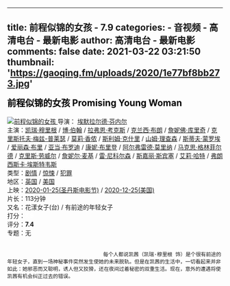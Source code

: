 
---
title: 前程似锦的女孩 - 7.9
categories: 
    - 音视频
    - 高清电台 - 最新电影
author: 高清电台 - 最新电影
comments: false
date: 2021-03-22 03:21:50
thumbnail: 'https://gaoqing.fm/uploads/2020/1e77bf8bb273.jpg'
---

<div>   
<h2 style="margin-top:10px"><a style="text-decoration:none;color:black;line-height:30px;" href="https://gaoqing.fm/view/undefined">前程似锦的女孩 Promising Young Woman</a><span class="text-muted"></span></h2>
    
<a href="https://gaoqing.fm/view/1e77bf8bb273"><img alt="前程似锦的女孩" class="img-thumbnail img-responsive" src="https://gaoqing.fm/uploads/2020/1e77bf8bb273.jpg" referrerpolicy="no-referrer">
</a>
<span class="x-m-label">导演</span>：
<a href="https://gaoqing.fm/?director=%E5%9F%83%E9%BB%98%E6%8B%89%E5%B0%94%E5%BE%B7%C2%B7%E8%8A%AC%E5%86%85%E5%B0%94">埃默拉尔德·芬内尔</a><br>
<span class="x-m-label">主演</span>：<a href="https://gaoqing.fm/?actor=%E5%87%AF%E7%91%9E%C2%B7%E7%A9%86%E9%87%8C%E6%A0%B9">凯瑞·穆里根</a> / <a href="https://gaoqing.fm/?actor=%E5%8D%9A%C2%B7%E4%BC%AF%E7%BF%B0">博·伯翰</a> / <a href="https://gaoqing.fm/?actor=%E6%8B%89%E5%BC%97%E6%81%A9%C2%B7%E8%80%83%E5%85%8B%E6%96%AF">拉弗恩·考克斯</a> / <a href="https://gaoqing.fm/?actor=%E5%85%8B%E5%85%B0%E8%A5%BF%C2%B7%E5%B8%83%E6%9C%97">克兰西·布朗</a> / <a href="https://gaoqing.fm/?actor=%E8%A9%B9%E5%A6%AE%E4%BD%9B%C2%B7%E5%BA%93%E9%87%8C%E5%A5%87">詹妮佛·库里奇</a> / <a href="https://gaoqing.fm/?actor=%E5%85%8B%E9%87%8C%E6%96%AF%E6%89%98%E5%A4%AB%C2%B7%E6%A2%85%E5%85%B9-%E6%99%AE%E8%8E%B1%E7%91%9F">克里斯托夫·梅兹-普莱瑟</a> / <a href="https://gaoqing.fm/?actor=%E8%8E%AB%E8%8E%89%C2%B7%E9%A6%99%E4%BE%AC">莫莉·香侬</a> / <a href="https://gaoqing.fm/?actor=%E6%96%AF%E5%88%A9%E5%A7%86%C2%B7%E5%85%8B%E4%BB%80%E9%87%8C">斯利姆·克什里</a> / <a href="https://gaoqing.fm/?actor=%E5%B1%B1%E5%A7%86%C2%B7%E7%90%86%E6%9F%A5%E6%A3%AE">山姆·理查森</a> / <a href="https://gaoqing.fm/?actor=%E6%96%AF%E8%92%82%E5%A4%AB%C2%B7%E8%92%99%E7%BD%97%E5%9F%83">斯蒂夫·蒙罗埃</a> / <a href="https://gaoqing.fm/?actor=%E7%88%B1%E4%B8%BD%E6%A3%AE%C2%B7%E5%B8%83%E9%87%8C">爱丽森·布里</a> / <a href="https://gaoqing.fm/?actor=%E4%BA%9A%E5%BD%93%C2%B7%E5%B8%83%E7%BD%97%E8%BF%AA">亚当·布罗迪</a> / <a href="https://gaoqing.fm/?actor=%E5%BA%B7%E5%A6%AE%C2%B7%E5%B8%83%E9%87%8C%E7%99%BB">康妮·布里登</a> / <a href="https://gaoqing.fm/?actor=%E9%98%BF%E5%B0%94%E5%BC%97%E9%9B%B7%E5%BE%B7%C2%B7%E8%8E%AB%E9%87%8C%E7%BA%B3">阿尔弗雷德·莫里纳</a> / <a href="https://gaoqing.fm/?actor=%E9%A9%AC%E5%85%8B%E6%80%9D%C2%B7%E6%A0%BC%E6%9E%97%E8%8F%B2%E5%B0%94%E5%BE%B7">马克思·格林菲尔德</a> / <a href="https://gaoqing.fm/?actor=%E5%85%8B%E9%87%8C%E6%96%AF%C2%B7%E5%8A%B3%E5%A8%81%E5%B0%94">克里斯·劳威尔</a> / <a href="https://gaoqing.fm/?actor=%E8%A9%B9%E5%A6%AE%E5%B0%94%C2%B7%E9%BA%A6%E5%9F%BA">詹妮尔·麦基</a> / <a href="https://gaoqing.fm/?actor=%E9%9B%B7%C2%B7%E5%B0%BC%E7%A7%91%E5%B0%94%E6%A3%AE">雷·尼科尔森</a> / <a href="https://gaoqing.fm/?actor=%E6%96%AF%E5%98%89%E4%B8%BD%C2%B7%E6%96%AF%E5%AE%BE%E5%A1%9E">斯嘉丽·斯宾塞</a> / <a href="https://gaoqing.fm/?actor=%E8%89%BE%E8%8E%89%C2%B7%E5%93%88%E7%89%B9">艾莉·哈特</a> / <a href="https://gaoqing.fm/?actor=%E5%BC%97%E6%9C%97%E8%A5%BF%E6%96%AF%E5%8D%A1%C2%B7%E5%9F%83%E6%96%AF%E7%89%B9%E9%9F%A6%E6%96%AF">弗朗西斯卡·埃斯特韦斯</a><br>
<span class="x-m-label">类型</span>：<a href="https://gaoqing.fm/?type=%E5%89%A7%E6%83%85">剧情</a> / <a href="https://gaoqing.fm/?type=%E6%83%8A%E6%82%9A">惊悚</a> / <a href="https://gaoqing.fm/?type=%E7%8A%AF%E7%BD%AA">犯罪</a><br><span class="x-m-label">地区</span>：<a href="https://gaoqing.fm/?country=%E8%8B%B1%E5%9B%BD">英国</a> / <a href="https://gaoqing.fm/?country=%E7%BE%8E%E5%9B%BD">美国</a><br>
<span class="x-m-label">上映</span>：<a href="https://gaoqing.fm/?year=2020">2020-01-25(圣丹斯电影节)</a> / <a href="https://gaoqing.fm/?year=2020">2020-12-25(美国)</a><br><span class="x-m-label">片长</span>：113分钟<br><span class="x-m-label">又名</span>：花漾女子(台) / 有前途的年轻女子<br><span class="x-m-label">打分</span>：<span class="badge" style="color: white; font-weight: bold;">7.9</span>    <br>
<span class="x-m-label">评分</span>：<span class="badge" style="font-weight: bold;">7.4</span>  <br>
<span class="x-m-label">专题</span>：无<br><br>

                                　　每个人都说凯茜（凯瑞·穆里根 饰）是个很有前途的年轻女子，直到一场神秘事件突然发生使她的未来脱轨。但是在凯茜的生活中，一切看起来并非如此：她邪恶而又聪明，诱人但又狡猾，还在夜间过着秘密的双重生活。现在，意外的遭遇将使凯茜有机会纠正过去的错误。
                          
</div>
            